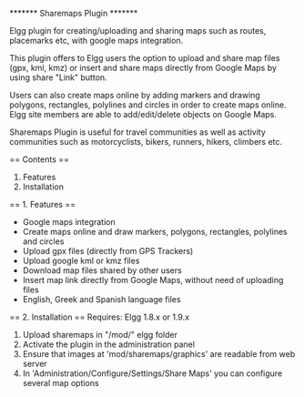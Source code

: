 ******* Sharemaps Plugin *******

Elgg plugin for creating/uploading and sharing maps such as routes, placemarks etc, with google maps integration.

This plugin offers to Elgg users the option to upload and share map files (gpx, kml, kmz) or insert and share maps directly from Google Maps by using share "Link" button.

Users can also create maps online by adding markers and drawing polygons, rectangles, polylines and circles in order to create maps online. Elgg site members are able to add/edit/delete objects on Google Maps.

Sharemaps Plugin is useful for travel communities as well as activity communities such as motorcyclists, bikers, runners, hikers, climbers etc.


== Contents ==
1. Features
2. Installation


== 1. Features ==
- Google maps integration
- Create maps online and draw markers, polygons, rectangles, polylines and circles
- Upload gpx files (directly from GPS Trackers)
- Upload google kml or kmz files
- Download map files shared by other users
- Insert map link directly from Google Maps, without need of uploading files
- English, Greek and Spanish language files


== 2. Installation ==
Requires: Elgg 1.8.x or 1.9.x

1. Upload sharemaps in "/mod/" elgg folder
2. Activate the plugin in the administration panel
3. Ensure that images at 'mod/sharemaps/graphics' are readable from web server
4. In 'Administration/Configure/Settings/Share Maps' you can configure several map options

